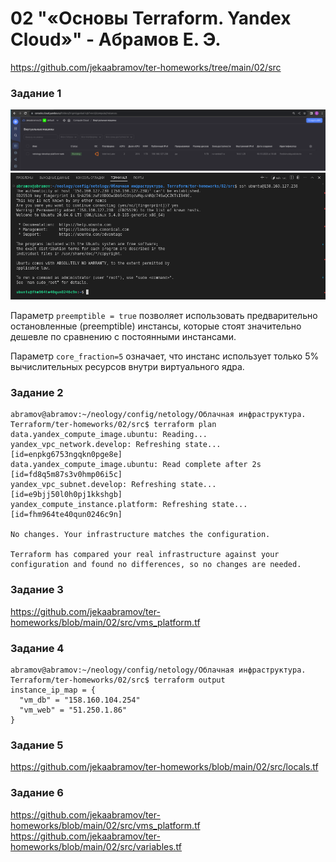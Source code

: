 # 02 "«Основы Terraform. Yandex Cloud»" - Абрамов Е. Э.

https://github.com/jekaabramov/ter-homeworks/tree/main/02/src

### Задание 1

![](https://github.com/jekaabramov/netology_hw/blob/master/%D0%9E%D0%B1%D0%BB%D0%B0%D1%87%D0%BD%D0%B0%D1%8F%20%D0%B8%D0%BD%D1%84%D1%80%D0%B0%D1%81%D1%82%D1%80%D1%83%D0%BA%D1%82%D1%83%D1%80%D0%B0.%20Terraform/02_%C2%AB%D0%9E%D1%81%D0%BD%D0%BE%D0%B2%D1%8B%20Terraform.%20Yandex%20Cloud%C2%BB/img/1-1.png)
![](https://github.com/jekaabramov/netology_hw/blob/master/%D0%9E%D0%B1%D0%BB%D0%B0%D1%87%D0%BD%D0%B0%D1%8F%20%D0%B8%D0%BD%D1%84%D1%80%D0%B0%D1%81%D1%82%D1%80%D1%83%D0%BA%D1%82%D1%83%D1%80%D0%B0.%20Terraform/02_%C2%AB%D0%9E%D1%81%D0%BD%D0%BE%D0%B2%D1%8B%20Terraform.%20Yandex%20Cloud%C2%BB/img/1-2.png)

Параметр ```preemptible = true``` позволяет использовать предварительно остановленные (preemptible) инстансы, которые стоят значительно дешевле по сравнению с постоянными инстансами. 

Параметр ```core_fraction=5``` означает, что инстанс использует только 5% вычислительных ресурсов внутри виртуального ядра. 

### Задание 2

```
abramov@abramov:~/neology/config/netology/Облачная инфраструктура. Terraform/ter-homeworks/02/src$ terraform plan
data.yandex_compute_image.ubuntu: Reading...
yandex_vpc_network.develop: Refreshing state... [id=enpkg6753ngqkn0pge8e]
data.yandex_compute_image.ubuntu: Read complete after 2s [id=fd8q5m87s3v0hmp06i5c]
yandex_vpc_subnet.develop: Refreshing state... [id=e9bjj50l0h0pj1kkshgb]
yandex_compute_instance.platform: Refreshing state... [id=fhm964te40qun0246c9n]

No changes. Your infrastructure matches the configuration.

Terraform has compared your real infrastructure against your configuration and found no differences, so no changes are needed.
```

### Задание 3

https://github.com/jekaabramov/ter-homeworks/blob/main/02/src/vms_platform.tf

### Задание 4
```
abramov@abramov:~/neology/config/netology/Облачная инфраструктура. Terraform/ter-homeworks/02/src$ terraform output
instance_ip_map = {
  "vm_db" = "158.160.104.254"
  "vm_web" = "51.250.1.86"
}
```

### Задание 5

https://github.com/jekaabramov/ter-homeworks/blob/main/02/src/locals.tf

### Задание 6

https://github.com/jekaabramov/ter-homeworks/blob/main/02/src/vms_platform.tf
https://github.com/jekaabramov/ter-homeworks/blob/main/02/src/variables.tf
